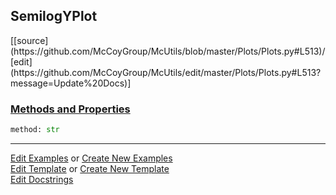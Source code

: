 ## <a id="McUtils.Plots.Plots.SemilogYPlot">SemilogYPlot</a> 
<div class="docs-source-link" markdown="1">
[[source](https://github.com/McCoyGroup/McUtils/blob/master/Plots/Plots.py#L513)/[edit](https://github.com/McCoyGroup/McUtils/edit/master/Plots/Plots.py#L513?message=Update%20Docs)]
</div>



<div class="collapsible-section">
 <div class="collapsible-section collapsible-section-header" markdown="1">
 
### <a class="collapse-link" data-toggle="collapse" href="#methods">Methods and Properties</a> <a class="float-right" data-toggle="collapse" href="#methods"><i class="fa fa-chevron-down"></i></a>

 </div>
 <div class="collapsible-section collapsible-section-body collapse" id="methods" markdown="1">

```python
method: str
```


 </div>
</div>




___

[Edit Examples](https://github.com/McCoyGroup/McUtils/edit/gh-pages/ci/examples/McUtils/Plots/Plots/SemilogYPlot.md) or 
[Create New Examples](https://github.com/McCoyGroup/McUtils/new/gh-pages/?filename=ci/examples/McUtils/Plots/Plots/SemilogYPlot.md) <br/>
[Edit Template](https://github.com/McCoyGroup/McUtils/edit/gh-pages/ci/docs/McUtils/Plots/Plots/SemilogYPlot.md) or 
[Create New Template](https://github.com/McCoyGroup/McUtils/new/gh-pages/?filename=ci/docs/templates/McUtils/Plots/Plots/SemilogYPlot.md) <br/>
[Edit Docstrings](https://github.com/McCoyGroup/McUtils/edit/master/Plots/Plots.py#L513?message=Update%20Docs)